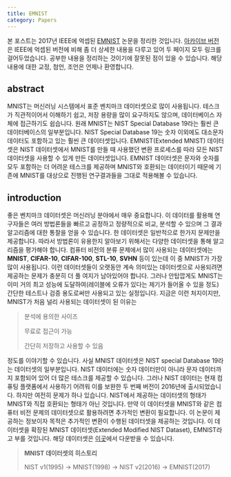 ```yaml
---
title: EMNIST
category: Papers
---
```


본 포스트는 2017년 IEEE에 억셉된 [EMNIST](https://ieeexplore.ieee.org/document/7966217) 논문을 정리한 것입니다.
[아카이브 버전](https://arxiv.org/pdf/1702.05373v1.pdf)은 IEEE에 억셉된 버전에 비해 좀 더 상세한 내용을 다루고 있어 두 페이지 모두 링크를 걸어두었습니다.
공부한 내용을 정리하는 것이기에 잘못된 점이 있을 수 있습니다.
해당 내용에 대한 교정, 첨언, 조언은 언제나 환영합니다.

## abstract

MNIST는 머신러닝 시스템에서 표준 벤치마크 데이터셋으로 많이 사용됩니다.
테스크가 직관적이어서 이해하기 쉽고, 저장 용량을 많이 요구하지도 않으며, 데이터베이스 자체에 접근하기도 쉽습니다.
원래 MNIST는 NIST Special Database 19라는 훨씬 큰 데이터베이스의 일부분입니다.
NIST Special Database 19는 숫자 이외에도 대소문자 데이터도 포함하고 있는 훨씬 큰 데이터셋입니다.
EMNIST(Extended MNIST) 데이터셋은 NIST 데이터셋에서 MNIST를 만들 때 사용했던 변환 프로세스를 따라 모든 NIST 데이터셋을 사용할 수 있게 만든 데이터셋입니다.
EMNIST 데이터셋은 문자와 숫자를 모두 포함하는 더 어려운 테스크를 제공하며 MNIST와 호환되는 데이터이기 때문에 기존에 MNIST를 대상으로 진행된 연구결과들을 그대로 적용해볼 수 있습니다.

## introduction

좋은 벤치마크 데이터셋은 머신러닝 분야에서 매우 중요합니다.
이 데이터를 활용해 연구자들은 여러 방법론들을 빠르고 공정하고 정량적으로 비교, 분석할 수 있으며 그 결과 알고리즘에 대한 통찰을 얻을 수 있습니다.
한 데이터셋은 일반적으로 한가지 문제만을 제공합니다.
따라서 방법론이 유용한지 알아보기 위해서는 다양한 데이터셋을 통해 알고리즘을 평가해야 합니다.
컴퓨터 비전의 분류 문제에서 많이 사용되는 데이터셋에는 **MNIST**, **CIFAR-10**, **CIFAR-100**, **STL-10**, **SVHN** 등이 있는데 이 중 MNIST가 가장 많이 사용됩니다.
이런 데이터셋들이 오랫동안 계속 의미있는 데이터셋으로 사용되려면 제공하는 문제가 충분히 더 풀 여지가 남아있어야 합니다.
그러나 안탑깝게도 MNIST는 이미 거의 최고 성능에 도달하여(레이블에 오류가 있다는 제기가 들어올 수 있을 정도) 간단한 테스트나 검증 용도로써만 사용되고 있는 실정입니다.
지금은 이런 처지이지만, MNIST가 처음 널리 사용되는 데이터셋이 된 이유는

>
> 분석에 용의한 사이즈
>
> 무료로 접근이 가능
>
> 간단히 저장하고 사용할 수 있음
>

정도를 이야기할 수 있습니다.
사실 MNIST 데이터셋은 NIST special Database 19라는 데이터셋의 일부분입니다.
NIST 데이터에는 숫자 데이터만이 아니라 문자 데이터까지 포함되어 있어 더 많은 테스크를 제공할 수 있습니다.
그러나 NIST 데이터는 현재 컴퓨팅 플랫폼에서 사용하기 어려워 이를 보완한 두 번째 버전이 2016년에 출시되었습니다.
하지만 여전히 문제가 하나 있습니다.
NIST에서 제공하는 데이터셋의 형태가 MNIST와 직접 호환되는 형태가 아닌 것입니다.
만약 이 데이터셋을 MNIST와 같은 컴퓨터 비전 문제의 데이터셋으로 활용하려면 추가적인 변환이 필요합니다.
이 논문이 제공하는 정보이자 목적은 추가적인 변환이 수행된 데이터셋을 제공하는 것입니다.
이 데이터셋을 확장된 MNIST 데이터셋(Extended Modified NIST Dataset), EMNIST라고 부를 것입니다.
해당 데이터셋은 [이곳](https://www.westernsydney.edu.au/icns/reproducible_research/publication_support_materials/emnist)에서 다운받을 수 있습니다.

>
> **MNIST 데이터셋의 히스토리**
>
> NIST v1(1995) -> MNIST(1998) -> NIST v2(2016) -> EMNIST(2017)
>

